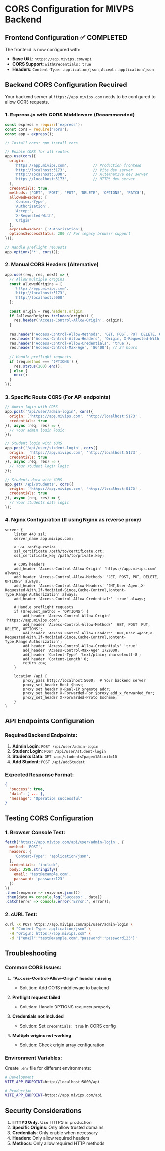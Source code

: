 # CORS Configuration for MIVPS Backend

## Frontend Configuration ✅ COMPLETED

The frontend is now configured with:
- **Base URL**: `https://app.mivips.com/api`
- **CORS Support**: `withCredentials: true`
- **Headers**: `Content-Type: application/json`, `Accept: application/json`

## Backend CORS Configuration Required

Your backend server at `https://app.mivips.com` needs to be configured to allow CORS requests.

### 1. Express.js with CORS Middleware (Recommended)

```javascript
const express = require('express');
const cors = require('cors');
const app = express();

// Install cors: npm install cors

// Enable CORS for all routes
app.use(cors({
  origin: [
    'https://app.mivips.com',           // Production frontend
    'http://localhost:5173',            // Vite dev server
    'http://localhost:3000',            // Alternative dev server
    'https://localhost:5173',           // HTTPS dev server
  ],
  credentials: true,
  methods: ['GET', 'POST', 'PUT', 'DELETE', 'OPTIONS', 'PATCH'],
  allowedHeaders: [
    'Content-Type',
    'Authorization',
    'Accept',
    'X-Requested-With',
    'Origin'
  ],
  exposedHeaders: ['Authorization'],
  optionsSuccessStatus: 200 // For legacy browser support
}));

// Handle preflight requests
app.options('*', cors());
```

### 2. Manual CORS Headers (Alternative)

```javascript
app.use((req, res, next) => {
  // Allow multiple origins
  const allowedOrigins = [
    'https://app.mivips.com',
    'http://localhost:5173',
    'http://localhost:3000'
  ];
  
  const origin = req.headers.origin;
  if (allowedOrigins.includes(origin)) {
    res.header('Access-Control-Allow-Origin', origin);
  }
  
  res.header('Access-Control-Allow-Methods', 'GET, POST, PUT, DELETE, OPTIONS, PATCH');
  res.header('Access-Control-Allow-Headers', 'Origin, X-Requested-With, Content-Type, Accept, Authorization');
  res.header('Access-Control-Allow-Credentials', 'true');
  res.header('Access-Control-Max-Age', '86400'); // 24 hours
  
  // Handle preflight requests
  if (req.method === 'OPTIONS') {
    res.status(200).end();
  } else {
    next();
  }
});
```

### 3. Specific Route CORS (For API endpoints)

```javascript
// Admin login with CORS
app.post('/api/user/admin-login', cors({
  origin: ['https://app.mivips.com', 'http://localhost:5173'],
  credentials: true
}), async (req, res) => {
  // Your admin login logic
});

// Student login with CORS
app.post('/api/user/student-login', cors({
  origin: ['https://app.mivips.com', 'http://localhost:5173'],
  credentials: true
}), async (req, res) => {
  // Your student login logic
});

// Students data with CORS
app.get('/api/students', cors({
  origin: ['https://app.mivips.com', 'http://localhost:5173'],
  credentials: true
}), async (req, res) => {
  // Your students data logic
});
```

### 4. Nginx Configuration (If using Nginx as reverse proxy)

```nginx
server {
    listen 443 ssl;
    server_name app.mivips.com;
    
    # SSL configuration
    ssl_certificate /path/to/certificate.crt;
    ssl_certificate_key /path/to/private.key;
    
    # CORS headers
    add_header 'Access-Control-Allow-Origin' 'https://app.mivips.com' always;
    add_header 'Access-Control-Allow-Methods' 'GET, POST, PUT, DELETE, OPTIONS' always;
    add_header 'Access-Control-Allow-Headers' 'DNT,User-Agent,X-Requested-With,If-Modified-Since,Cache-Control,Content-Type,Range,Authorization' always;
    add_header 'Access-Control-Allow-Credentials' 'true' always;
    
    # Handle preflight requests
    if ($request_method = 'OPTIONS') {
        add_header 'Access-Control-Allow-Origin' 'https://app.mivips.com';
        add_header 'Access-Control-Allow-Methods' 'GET, POST, PUT, DELETE, OPTIONS';
        add_header 'Access-Control-Allow-Headers' 'DNT,User-Agent,X-Requested-With,If-Modified-Since,Cache-Control,Content-Type,Range,Authorization';
        add_header 'Access-Control-Allow-Credentials' 'true';
        add_header 'Access-Control-Max-Age' 1728000;
        add_header 'Content-Type' 'text/plain; charset=utf-8';
        add_header 'Content-Length' 0;
        return 204;
    }
    
    location /api {
        proxy_pass http://localhost:5000;  # Your backend server
        proxy_set_header Host $host;
        proxy_set_header X-Real-IP $remote_addr;
        proxy_set_header X-Forwarded-For $proxy_add_x_forwarded_for;
        proxy_set_header X-Forwarded-Proto $scheme;
    }
}
```

## API Endpoints Configuration

### Required Backend Endpoints:

1. **Admin Login**: `POST /api/user/admin-login`
2. **Student Login**: `POST /api/user/student-login`
3. **Students Data**: `GET /api/students?page=1&limit=10`
4. **Add Student**: `POST /api/addStudent`

### Expected Response Format:

```json
{
  "success": true,
  "data": { ... },
  "message": "Operation successful"
}
```

## Testing CORS Configuration

### 1. Browser Console Test:
```javascript
fetch('https://app.mivips.com/api/user/admin-login', {
  method: 'POST',
  headers: {
    'Content-Type': 'application/json',
  },
  credentials: 'include',
  body: JSON.stringify({
    email: 'test@example.com',
    password: 'password123'
  })
})
.then(response => response.json())
.then(data => console.log('Success:', data))
.catch(error => console.error('Error:', error));
```

### 2. cURL Test:
```bash
curl -X POST https://app.mivips.com/api/user/admin-login \
  -H "Content-Type: application/json" \
  -H "Origin: https://app.mivips.com" \
  -d '{"email":"test@example.com","password":"password123"}'
```

## Troubleshooting

### Common CORS Issues:

1. **"Access-Control-Allow-Origin" header missing**
   - Solution: Add CORS middleware to backend

2. **Preflight request failed**
   - Solution: Handle OPTIONS requests properly

3. **Credentials not included**
   - Solution: Set `credentials: true` in CORS config

4. **Multiple origins not working**
   - Solution: Check origin array configuration

### Environment Variables:

Create `.env` file for different environments:

```bash
# Development
VITE_APP_ENDPOINT=http://localhost:5000/api

# Production
VITE_APP_ENDPOINT=https://app.mivips.com/api
```

## Security Considerations

1. **HTTPS Only**: Use HTTPS in production
2. **Specific Origins**: Only allow trusted domains
3. **Credentials**: Only enable when necessary
4. **Headers**: Only allow required headers
5. **Methods**: Only allow required HTTP methods
